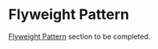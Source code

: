 # Flyweight Pattern

[Flyweight Pattern](https://addyosmani.com/resources/essentialjsdesignpatterns/book/#flyweightpatternjavascript) section to be completed.